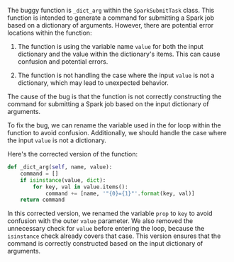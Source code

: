 The buggy function is `_dict_arg` within the `SparkSubmitTask` class. This function is intended to generate a command for submitting a Spark job based on a dictionary of arguments. However, there are potential error locations within the function:

1. The function is using the variable name `value` for both the input dictionary and the value within the dictionary's items. This can cause confusion and potential errors.

2. The function is not handling the case where the input `value` is not a dictionary, which may lead to unexpected behavior.

The cause of the bug is that the function is not correctly constructing the command for submitting a Spark job based on the input dictionary of arguments.

To fix the bug, we can rename the variable used in the for loop within the function to avoid confusion. Additionally, we should handle the case where the input `value` is not a dictionary.

Here's the corrected version of the function:

```python
def _dict_arg(self, name, value):
    command = []
    if isinstance(value, dict):
        for key, val in value.items():
            command += [name, '"{0}={1}"'.format(key, val)]
    return command
```

In this corrected version, we renamed the variable `prop` to `key` to avoid confusion with the outer `value` parameter. We also removed the unnecessary check for `value` before entering the loop, because the `isinstance` check already covers that case. This version ensures that the command is correctly constructed based on the input dictionary of arguments.